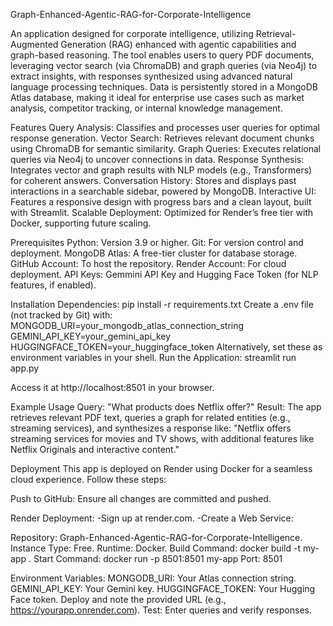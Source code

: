 Graph-Enhanced-Agentic-RAG-for-Corporate-Intelligence

An application designed for corporate intelligence, utilizing Retrieval-Augmented Generation (RAG) enhanced with agentic capabilities and graph-based reasoning. The tool enables users to query PDF documents, leveraging vector search (via ChromaDB) and graph queries (via Neo4j) to extract insights, with responses synthesized using advanced natural language processing techniques. Data is persistently stored in a MongoDB Atlas database, making it ideal for enterprise use cases such as market analysis, competitor tracking, or internal knowledge management.

Features
Query Analysis: Classifies and processes user queries for optimal response generation.
Vector Search: Retrieves relevant document chunks using ChromaDB for semantic similarity.
Graph Queries: Executes relational queries via Neo4j to uncover connections in data.
Response Synthesis: Integrates vector and graph results with NLP models (e.g., Transformers) for coherent answers.
Conversation History: Stores and displays past interactions in a searchable sidebar, powered by MongoDB.
Interactive UI: Features a responsive design with progress bars and a clean layout, built with Streamlit.
Scalable Deployment: Optimized for Render’s free tier with Docker, supporting future scaling.

Prerequisites
Python: Version 3.9 or higher.
Git: For version control and deployment.
MongoDB Atlas: A free-tier cluster for database storage.
GitHub Account: To host the repository.
Render Account: For cloud deployment.
API Keys: Gemmini API Key and Hugging Face Token (for NLP features, if enabled).

Installation
Dependencies:
pip install -r requirements.txt
Create a .env file (not tracked by Git) with:
MONGODB_URI=your_mongodb_atlas_connection_string
GEMINI_API_KEY=your_gemini_api_key
HUGGINGFACE_TOKEN=your_huggingface_token
Alternatively, set these as environment variables in your shell.
Run the Application:
streamlit run app.py

Access it at http://localhost:8501 in your browser.

Example Usage
Query: "What products does Netflix offer?"
Result: The app retrieves relevant PDF text, queries a graph for related entities (e.g., streaming services), and synthesizes a response like: "Netflix offers streaming services for movies and TV shows, with additional features like Netflix Originals and interactive content."

Deployment
This app is deployed on Render using Docker for a seamless cloud experience. Follow these steps:

Push to GitHub: Ensure all changes are committed and pushed.

Render Deployment:
-Sign up at render.com.
-Create a Web Service:

Repository: Graph-Enhanced-Agentic-RAG-for-Corporate-Intelligence.
Instance Type: Free.
Runtime: Docker.
Build Command: docker build -t my-app .
Start Command: docker run -p 8501:8501 my-app
Port: 8501

Environment Variables:
MONGODB_URI: Your Atlas connection string.
GEMINI_API_KEY: Your Gemini key.
HUGGINGFACE_TOKEN: Your Hugging Face token.
Deploy and note the provided URL (e.g., https://yourapp.onrender.com).
Test: Enter queries and verify responses.
